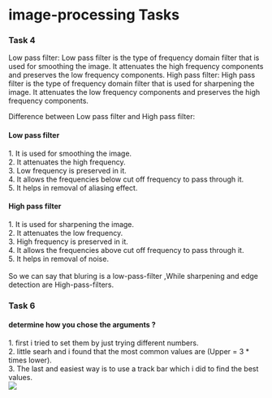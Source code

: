 # image-processing Tasks



<h3>Task 4</h3>

Low pass filter: Low pass filter is the type of frequency domain filter that is used for smoothing the image. It attenuates the high frequency components and preserves the low frequency components.
High pass filter: High pass filter is the type of frequency domain filter that is used for sharpening the image. It attenuates the low frequency components and preserves the high frequency components. 

Difference between Low pass filter and High pass filter:

<h4>Low pass filter</h4>	                         
  1. It is used for smoothing the image.<br />
  2. It attenuates the high frequency.<br />
  3. Low frequency is preserved in it.<br />
  4. It allows the frequencies below cut off 
  frequency to pass through it.<br />
  5. It helps in removal of aliasing effect.<br />	

<h4>High pass filter</h4>
  1. It is used for sharpening the image.<br />
	2. It attenuates the low frequency.<br />
 	3. High frequency is preserved in it.<br />
  4. It allows the frequencies above cut off frequency to pass through it.<br />
  5. It helps in removal of noise.<br />
<br />
So we can say that bluring is a low-pass-filter ,While sharpening and edge detection are High-pass-filters. 


<h3>Task 6</h3>

<h4> determine how you chose the arguments ? </h4>
	1. first i tried to set them by just trying different numbers. <br/>
	2. little searh and i found that the most common values are (Upper = 3 * times lower). <br />
	3. The last and easiest way is to use a track bar which i did to find the best values. <br/> 
	<img src="https://user-images.githubusercontent.com/66872519/190879772-f6d01c7f-45d3-4dda-a9ca-d4b086ff8397.png">
